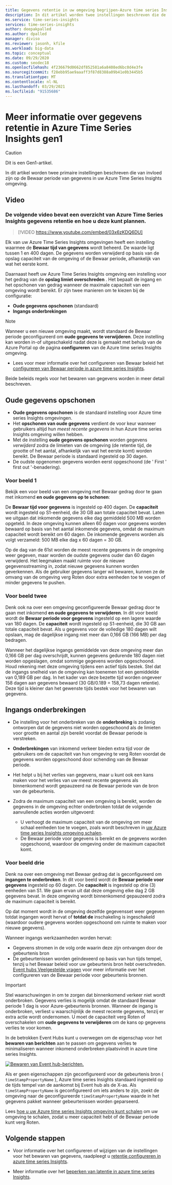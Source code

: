 ```yaml
---
title: Gegevens retentie in uw omgeving begrijpen-Azure time series Insight | Microsoft Docs
description: In dit artikel worden twee instellingen beschreven die de Bewaar periode van gegevens in uw Azure Time Series Insights omgeving regelen.
ms.service: time-series-insights
services: time-series-insights
author: deepakpalled
ms.author: dpalled
manager: diviso
ms.reviewer: jasonh, kfile
ms.workload: big-data
ms.topic: conceptual
ms.date: 09/29/2020
ms.custom: seodec18
ms.openlocfilehash: 4f236679d0662df852581a6a8408ed6bc0d4e3fe
ms.sourcegitcommit: f28ebb95ae9aaaff3f87d8388a09b41e0b3445b5
ms.translationtype: MT
ms.contentlocale: nl-NL
ms.lasthandoff: 03/29/2021
ms.locfileid: "91535686"
---
```

# <a name="understand-data-retention-in-azure-time-series-insights-gen1"></a>Meer informatie over gegevens retentie in Azure Time Series Insights gen1

> [!CAUTION]
> Dit is een Gen1-artikel.

In dit artikel worden twee primaire instellingen beschreven die van invloed zijn op de Bewaar periode van gegevens in uw Azure Time Series Insights omgeving.

## <a name="video"></a>Video

### <a name="the-following-video-summarizes-azure-time-series-insights-data-retention-and-how-to-plan-for-itbr"></a>De volgende video bevat een overzicht van Azure Time Series Insights gegevens retentie en hoe u deze kunt plannen.</br>

> [!VIDEO https://www.youtube.com/embed/03x6zKDQ6DU]

Elk van uw Azure Time Series Insights omgevingen heeft een instelling waarmee de **Bewaar tijd van gegevens** wordt beheerd. De waarde ligt tussen 1 en 400 dagen. De gegevens worden verwijderd op basis van de opslag capaciteit van de omgeving of de Bewaar periode, afhankelijk van wat het eerste komt.

Daarnaast heeft uw Azure Time Series Insights omgeving een instelling voor het gedrag van de **opslag limiet overschreden** . Het bepaalt de ingang en het opschonen van gedrag wanneer de maximale capaciteit van een omgeving wordt bereikt. Er zijn twee manieren om te kiezen bij de configuratie:

- **Oude gegevens opschonen** (standaard)  
- **Ingangs onderbrekingen**

> [!NOTE]
> Wanneer u een nieuwe omgeving maakt, wordt standaard de Bewaar periode geconfigureerd om **oude gegevens te verwijderen**. Deze instelling kan worden in-of uitgeschakeld nadat deze is gemaakt met behulp van de Azure Portal op de pagina **configureren** van de Azure time series Insights omgeving.
>
> - Lees voor meer informatie over het configureren van Bewaar beleid het [configureren van Bewaar periode in azure time series Insights](time-series-insights-how-to-configure-retention.md).

Beide beleids regels voor het bewaren van gegevens worden in meer detail beschreven.

## <a name="purge-old-data"></a>Oude gegevens opschonen

- **Oude gegevens opschonen** is de standaard instelling voor Azure time series Insights omgevingen.  
- Het **opschonen van oude gegevens** verdient de voor keur wanneer gebruikers altijd hun *meest recente gegevens* in hun Azure time series Insights omgeving willen hebben.
- Met de instelling **oude gegevens opschonen** worden gegevens *verwijderd* zodra de limieten van de omgeving (de retentie tijd, de grootte of het aantal, afhankelijk van wat het eerste komt) worden bereikt. De Bewaar periode is standaard ingesteld op 30 dagen.
- De oudste opgenomen gegevens worden eerst opgeschoond (de ' First ' first out '-benadering).

### <a name="example-one"></a>Voor beeld 1

Bekijk een voor beeld van een omgeving met Bewaar gedrag door te gaan met inkomend **en oude gegevens op te schonen**:

De **Bewaar tijd voor gegevens** is ingesteld op 400 dagen. De **capaciteit** wordt ingesteld op S1-eenheid, die 30 GB aan totale capaciteit bevat. Laten we uitgaan dat inkomende gegevens elke dag gemiddeld 500 MB worden opgeteld. In deze omgeving kunnen alleen 60 dagen voor gegevens worden bewaard op basis van het aantal inkomende gegevens, omdat de maximum capaciteit wordt bereikt om 60 dagen. De inkomende gegevens worden als volgt verzameld: 500 MB elke dag x 60 dagen = 30 GB.

Op de dag van de 61st worden de meest recente gegevens in de omgeving weer gegeven, maar worden de oudste gegevens ouder dan 60 dagen verwijderd. Het leegmaken maakt ruimte voor de nieuwe gegevensstreaming in, zodat nieuwe gegevens kunnen worden geverkennen. Als de gebruiker gegevens langer wil bewaren, kunnen ze de omvang van de omgeving verg Roten door extra eenheden toe te voegen of minder gegevens te pushen.  

### <a name="example-two"></a>Voor beeld twee

Denk ook na over een omgeving geconfigureerde Bewaar gedrag door te gaan met inkomend **en oude gegevens te verwijderen**. In dit voor beeld wordt de **Bewaar periode voor gegevens** ingesteld op een lagere waarde van 180 dagen. De **capaciteit** wordt ingesteld op S1-eenheid, die 30 GB aan totale capaciteit bevat. Als u gegevens voor de volledige 180 dagen wilt opslaan, mag de dagelijkse ingang niet meer dan 0,166 GB (166 MB) per dag bedragen.  

Wanneer het dagelijkse ingangs gemiddelde van deze omgeving meer dan 0,166 GB per dag overschrijdt, kunnen gegevens gedurende 180 dagen niet worden opgeslagen, omdat sommige gegevens worden opgeschoond. Houd rekening met deze omgeving tijdens een actief tijds bestek. Stel dat de ingangs snelheid van de omgeving kan toenemen tot een gemiddelde van 0,189 GB per dag. In het kader van deze bezette tijd worden ongeveer 158 dagen aan gegevens bewaard (30 GB/0.189 = 158,73 dagen retentie). Deze tijd is kleiner dan het gewenste tijds bestek voor het bewaren van gegevens.

## <a name="pause-ingress"></a>Ingangs onderbrekingen

- De instelling voor het onderbreken van de **onderbreking** is zodanig ontworpen dat de gegevens niet worden opgeschoond als de limieten voor grootte en aantal zijn bereikt voordat de Bewaar periode is verstreken.  
- **Onderbrekingen** van inkomend verkeer bieden extra tijd voor de gebruikers om de capaciteit van hun omgeving te verg Roten voordat de gegevens worden opgeschoond door schending van de Bewaar periode.
- Het helpt u bij het verlies van gegevens, maar u kunt ook een kans maken voor het verlies van uw meest recente gegevens als binnenkomend wordt gepauzeerd na de Bewaar periode van de bron van de gebeurtenis.
- Zodra de maximum capaciteit van een omgeving is bereikt, worden de gegevens in de omgeving echter onderbroken totdat de volgende aanvullende acties worden uitgevoerd:

  - U verhoogt de maximum capaciteit van de omgeving om meer schaal eenheden toe te voegen, zoals wordt beschreven in [uw Azure time series Insights omgeving schalen](time-series-insights-how-to-scale-your-environment.md).
  - De Bewaar periode voor gegevens is bereikt en de gegevens worden opgeschoond, waardoor de omgeving onder de maximum capaciteit komt.

### <a name="example-three"></a>Voor beeld drie

Denk na over een omgeving met Bewaar gedrag dat is geconfigureerd om **ingangen te onderbreken**. In dit voor beeld wordt de **Bewaar periode voor gegevens** ingesteld op 60 dagen. De **capaciteit** is ingesteld op drie (3) eenheden van S1. We gaan ervan uit dat deze omgeving elke dag 2 GB gegevens bevat. In deze omgeving wordt binnenkomend gepauzeerd zodra de maximum capaciteit is bereikt.

Op dat moment wordt in de omgeving dezelfde gegevensset weer gegeven totdat ingangen wordt hervat of **totdat de** inschakeling is ingeschakeld (waardoor oudere gegevens worden opgeschoond om ruimte te maken voor nieuwe gegevens).

Wanneer ingangs werkzaamheden worden hervat:

- Gegevens stromen in de volg orde waarin deze zijn ontvangen door de gebeurtenis bron
- De gebeurtenissen worden geïndexeerd op basis van hun tijds tempel, tenzij u het Bewaar beleid voor uw gebeurtenis bron hebt overschreden. [Event hubs Veelgestelde vragen](../event-hubs/event-hubs-faq.md) voor meer informatie over het configureren van de Bewaar periode voor gebeurtenis bronnen.

> [!IMPORTANT]
> Stel waarschuwingen in om te zorgen dat binnenkomend verkeer niet wordt onderbroken. Gegevens verlies is mogelijk omdat de standaard Bewaar periode 1 dag is voor Azure-gebeurtenis bronnen. Wanneer de ingang is onderbroken, verliest u waarschijnlijk de meest recente gegevens, tenzij er extra actie wordt ondernomen. U moet de capaciteit verg Roten of overschakelen om **oude gegevens te verwijderen** om de kans op gegevens verlies te voor komen.

In de betrokken Event Hubs kunt u overwegen om de eigenschap voor het **bewaren van berichten** aan te passen om gegevens verlies te minimaliseren wanneer inkomend onderbreken plaatsvindt in azure time series Insights.

[![Bewaren van Event hub-berichten.](media/time-series-insights-concepts-retention/event-hub-retention.png)](media/time-series-insights-concepts-retention/event-hub-retention.png#lightbox)

Als er geen eigenschappen zijn geconfigureerd voor de gebeurtenis bron ( `timeStampPropertyName` ), Azure time series Insights standaard ingesteld op de tijds tempel van de aankomst bij Event hub als de X-as. Als `timeStampPropertyName` is geconfigureerd om iets anders te zijn, zoekt de omgeving naar de geconfigureerde `timeStampPropertyName` waarde in het gegevens pakket wanneer gebeurtenissen worden geparseerd.

Lees [hoe u uw Azure time series Insights omgeving kunt schalen](time-series-insights-how-to-scale-your-environment.md) om uw omgeving te schalen, zodat u meer capaciteit hebt of de Bewaar periode kunt verg Roten.

## <a name="next-steps"></a>Volgende stappen

- Voor informatie over het configureren of wijzigen van de instellingen voor het bewaren van gegevens, raadpleegt u [retentie configureren in azure time series Insights](time-series-insights-how-to-configure-retention.md).

- Meer informatie over het [beperken van latentie in azure time series Insights](time-series-insights-environment-mitigate-latency.md).
